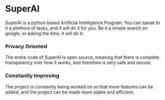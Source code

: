 # SuperAI
SuperAI is a python based Artificial Intelligence Program. You can speak to it a plethora of tasks, and it will do it for you. Be it a simple search on google, or asking the time, it will do it.

### Privacy Oriented
The entire code of SuperAI is open source, meaning that there is complete transparency over how it works, and therefore is very safe and secure.

### Constantly Improving
The project is constantly being worked on so that more features can be added, and the project can be made more stable and efficient.
